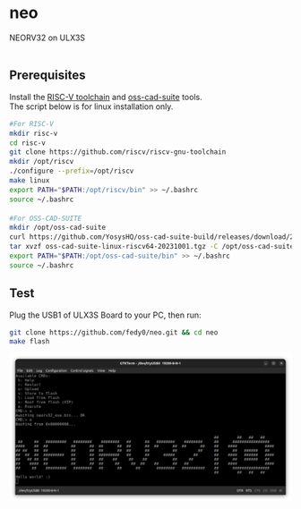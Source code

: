 # neo
NEORV32 on ULX3S
<br><br>

## Prerequisites
Install the [RISC-V toolchain](https://github.com/riscv-collab/riscv-gnu-toolchain.git) and [oss-cad-suite](https://github.com/YosysHQ/oss-cad-suite-build#installation) tools.
<br>
The script below is for linux installation only.
<br>
```bash
#For RISC-V
mkdir risc-v
cd risc-v
git clone https://github.com/riscv/riscv-gnu-toolchain
mkdir /opt/riscv
./configure --prefix=/opt/riscv
make linux
export PATH="$PATH:/opt/riscv/bin" >> ~/.bashrc
source ~/.bashrc

#For OSS-CAD-SUITE
mkdir /opt/oss-cad-suite
curl https://github.com/YosysHQ/oss-cad-suite-build/releases/download/2023-10-01/oss-cad-suite-linux-riscv64-20231001.tgz
tar xvzf oss-cad-suite-linux-riscv64-20231001.tgz -C /opt/oss-cad-suite
export PATH="$PATH:/opt/oss-cad-suite/bin" >> ~/.bashrc
source ~/.bashrc
```

## Test
Plug the USB1 of ULX3S Board to your PC, then run:
```bash
git clone https://github.com/fedy0/neo.git && cd neo
make flash
```
![Build](./images/helloworld.png)
